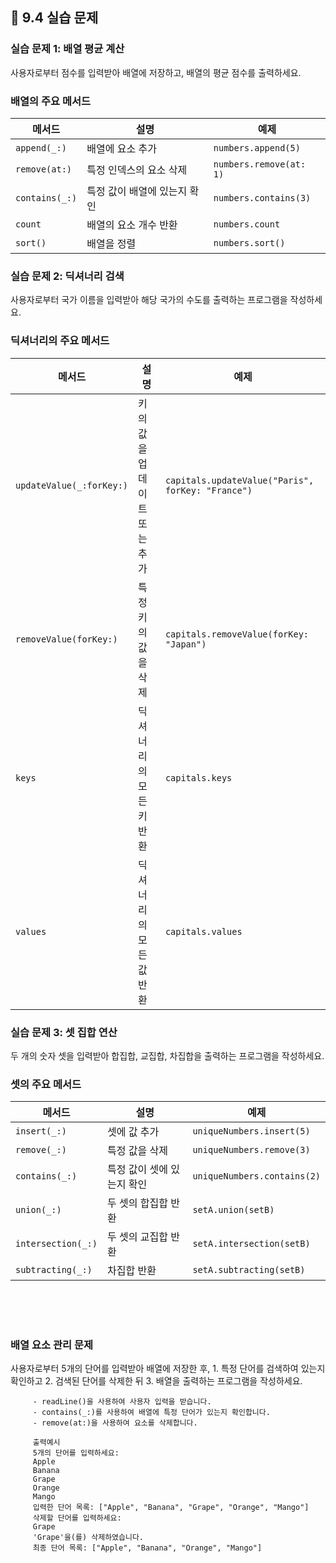 ## **📌 9.4 실습 문제**

### **실습 문제 1: 배열 평균 계산**

사용자로부터 점수를 입력받아 배열에 저장하고, 배열의 평균 점수를 출력하세요.

### **배열의 주요 메서드**

| 메서드 | 설명 | 예제 |
| --- | --- | --- |
| `append(_:)` | 배열에 요소 추가 | `numbers.append(5)` |
| `remove(at:)` | 특정 인덱스의 요소 삭제 | `numbers.remove(at: 1)` |
| `contains(_:)` | 특정 값이 배열에 있는지 확인 | `numbers.contains(3)` |
| `count` | 배열의 요소 개수 반환 | `numbers.count` |
| `sort()` | 배열을 정렬 | `numbers.sort()` |


### **실습 문제 2: 딕셔너리 검색**

사용자로부터 국가 이름을 입력받아 해당 국가의 수도를 출력하는 프로그램을 작성하세요.

### **딕셔너리의 주요 메서드**

| 메서드 | 설명 | 예제 |
| --- | --- | --- |
| `updateValue(_:forKey:)` | 키의 값을 업데이트 또는 추가 | `capitals.updateValue("Paris", forKey: "France")` |
| `removeValue(forKey:)` | 특정 키의 값을 삭제 | `capitals.removeValue(forKey: "Japan")` |
| `keys` | 딕셔너리의 모든 키 반환 | `capitals.keys` |
| `values` | 딕셔너리의 모든 값 반환 | `capitals.values` |


### **실습 문제 3: 셋 집합 연산**

두 개의 숫자 셋을 입력받아 합집합, 교집합, 차집합을 출력하는 프로그램을 작성하세요.


### **셋의 주요 메서드**

| 메서드 | 설명 | 예제 |
| --- | --- | --- |
| `insert(_:)` | 셋에 값 추가 | `uniqueNumbers.insert(5)` |
| `remove(_:)` | 특정 값을 삭제 | `uniqueNumbers.remove(3)` |
| `contains(_:)` | 특정 값이 셋에 있는지 확인 | `uniqueNumbers.contains(2)` |
| `union(_:)` | 두 셋의 합집합 반환 | `setA.union(setB)` |
| `intersection(_:)` | 두 셋의 교집합 반환 | `setA.intersection(setB)` |
| `subtracting(_:)` | 차집합 반환 | `setA.subtracting(setB)` |






<br>
<br>
<br>

### **배열 요소 관리 문제**
사용자로부터 5개의 단어를 입력받아 배열에 저장한 후,
         1. 특정 단어를 검색하여 있는지 확인하고
         2. 검색된 단어를 삭제한 뒤
         3. 배열을 출력하는 프로그램을 작성하세요.
         
         
         - readLine()을 사용하여 사용자 입력을 받습니다.
         - contains(_:)를 사용하여 배열에 특정 단어가 있는지 확인합니다.
         - remove(at:)을 사용하여 요소를 삭제합니다.
         
         출력예시
         5개의 단어를 입력하세요:
         Apple
         Banana
         Grape
         Orange
         Mango
         입력한 단어 목록: ["Apple", "Banana", "Grape", "Orange", "Mango"]
         삭제할 단어를 입력하세요:
         Grape
         'Grape'을(를) 삭제하였습니다.
         최종 단어 목록: ["Apple", "Banana", "Orange", "Mango"]

